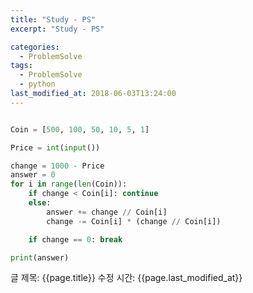 ```yaml
---
title: "Study - PS"
excerpt: "Study - PS"

categories:
  - ProblemSolve
tags:
  - ProblemSolve
  - python
last_modified_at: 2018-06-03T13:24:00
---
```


```python

Coin = [500, 100, 50, 10, 5, 1]

Price = int(input())

change = 1000 - Price
answer = 0
for i in range(len(Coin)):
    if change < Coin[i]: continue
    else:
        answer += change // Coin[i]
        change -= Coin[i] * (change // Coin[i])

    if change == 0: break

print(answer)


```

글 제목: {{page.title}}
수정 시간: {{page.last_modified_at}}
